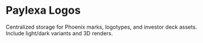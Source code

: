 # Paylexa Logos

Centralized storage for Phoenix marks, logotypes, and investor deck assets. Include light/dark variants and 3D renders.
